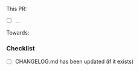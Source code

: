 <!-- (Please set a descriptive PR title. Use this space for additional explanations.) -->

This PR:
- [ ] ...

Towards: 

### Checklist

- [ ] CHANGELOG.md has been updated (if it exists)
